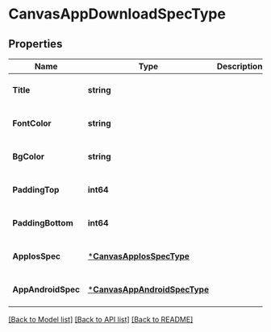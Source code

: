 # CanvasAppDownloadSpecType

## Properties
Name | Type | Description | Notes
------------ | ------------- | ------------- | -------------
**Title** | **string** |  | [optional] [default to null]
**FontColor** | **string** |  | [optional] [default to null]
**BgColor** | **string** |  | [optional] [default to null]
**PaddingTop** | **int64** |  | [optional] [default to null]
**PaddingBottom** | **int64** |  | [optional] [default to null]
**AppIosSpec** | [***CanvasAppIosSpecType**](canvas_app_ios_spec_type.md) |  | [optional] [default to null]
**AppAndroidSpec** | [***CanvasAppAndroidSpecType**](canvas_app_android_spec_type.md) |  | [optional] [default to null]

[[Back to Model list]](../README.md#documentation-for-models) [[Back to API list]](../README.md#documentation-for-api-endpoints) [[Back to README]](../README.md)


